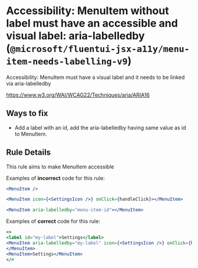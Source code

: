# Accessibility: MenuItem without label must have an accessible and visual label: aria-labelledby (`@microsoft/fluentui-jsx-a11y/menu-item-needs-labelling-v9`)

<!-- end auto-generated rule header -->

Accessibility: MenuItem must have a visual label and it needs to be linked via aria-labelledby

<https://www.w3.org/WAI/WCAG22/Techniques/aria/ARIA16>

## Ways to fix

-   Add a label with an id, add the aria-labelledby having same value as id to MenuItem.

## Rule Details

This rule aims to make MenuItem accessible

Examples of **incorrect** code for this rule:

```jsx
<MenuItem />
```

```jsx
<MenuItem icon={<SettingsIcon />} onClick={handleClick}></MenuItem>
```

```jsx
<MenuItem aria-labelledby="menu-item-id"></MenuItem>
```

Examples of **correct** code for this rule:

```jsx
<>
<label id="my-label">Settings</label>
<MenuItem aria-labelledby="my-label" icon={<SettingsIcon />} onClick={handleClick}>
</MenuItem>
<MenuItem>Settings</MenuItem>
</>
```
